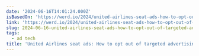 ```yaml
---
date: '2024-06-16T14:01:24.000Z'
isBasedOn: 'https://werd.io/2024/united-airlines-seat-ads-how-to-opt-out-of-targeted'
link: 'https://werd.io/2024/united-airlines-seat-ads-how-to-opt-out-of-targeted'
slug: 2024-06-16-united-airlines-seat-ads-how-to-opt-out-of-targeted-advertising
tags:
  - ad tech
title: 'United Airlines seat ads: How to opt out of targeted advertising'
---
```

 
